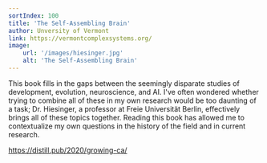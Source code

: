 ```yaml
---
sortIndex: 100
title: 'The Self-Assembling Brain'
author: Unversity of Vermont
link: https://vermontcomplexsystems.org/
image:
    url: '/images/hiesinger.jpg'
    alt: 'The Self-Assembling Brain'
---
```


This book fills in the gaps between the seemingly disparate studies of development, evolution, neuroscience, and AI. I've often wondered whether trying to combine all of these in my own research would be too daunting of a task; Dr. Hiesinger, a professor at Freie Universität Berlin, effectively brings all of these topics together. Reading this book has allowed me to contextualize my own questions in the history of the field and in current research. 





https://distill.pub/2020/growing-ca/